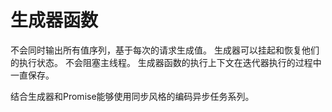 # 生成器函数

不会同时输出所有值序列，基于每次的请求生成值。
生成器可以挂起和恢复他们的执行状态。
不会阻塞主线程。
生成器函数的执行上下文在迭代器执行的过程中一直保存。

结合生成器和Promise能够使用同步风格的编码异步任务系列。